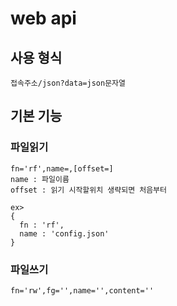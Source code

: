 # web api

## 사용 형식
```
접속주소/json?data=json문자열
```

## 기본 기능

### 파일읽기
```
fn='rf',name=,[offset=]
name : 파일이름
offset : 읽기 시작할위치 생략되면 처음부터

ex>
{
  fn : 'rf',
  name : 'config.json'
}
```
### 파일쓰기
```
fn='rw',fg='',name='',content=''
```